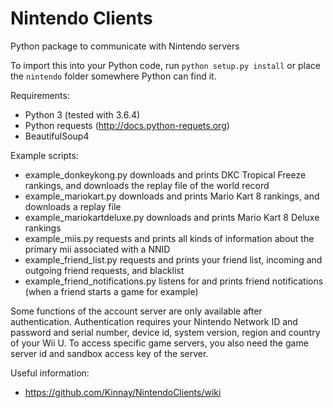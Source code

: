 # Nintendo Clients
Python package to communicate with Nintendo servers

To import this into your Python code, run `python setup.py install` or place the `nintendo` folder somewhere Python can find it.

Requirements:
* Python 3 (tested with 3.6.4)
* Python requests (http://docs.python-requets.org)
* BeautifulSoup4

Example scripts:
* example_donkeykong.py downloads and prints DKC Tropical Freeze rankings, and downloads the replay file of the world record
* example_mariokart.py downloads and prints Mario Kart 8 rankings, and downloads a replay file
* example_mariokartdeluxe.py downloads and prints Mario Kart 8 Deluxe rankings
* example_miis.py requests and prints all kinds of information about the primary mii associated with a NNID
* example_friend_list.py requests and prints your friend list, incoming and outgoing friend requests, and blacklist
* example_friend_notifications.py listens for and prints friend notifications (when a friend starts a game for example)

Some functions of the account server are only available after authentication. Authentication requires your Nintendo Network ID and password and serial number, device id, system version, region and country of your Wii U. To access specific game servers, you also need the game server id and sandbox access key of the server.

Useful information:
* https://github.com/Kinnay/NintendoClients/wiki
